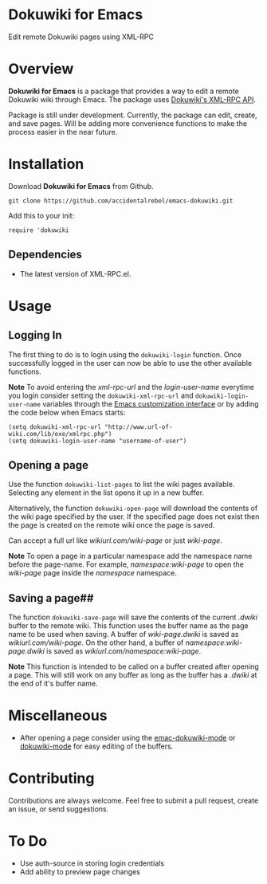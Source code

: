 # Dokuwiki for Emacs
Edit remote Dokuwiki pages using XML-RPC
 
# Overview #
**Dokuwiki for Emacs** is a package that provides a way to edit a remote Dokuwiki wiki through Emacs. The package uses [Dokuwiki's XML-RPC API](https://www.dokuwiki.org/devel:xmlrpc).

Package is still under development. Currently, the package can edit, create, and save pages. Will be adding more convenience functions to make the process easier in the near future.

# Installation #
Download **Dokuwiki for Emacs** from Github.

``` emacs-lisp
git clone https://github.com/accidentalrebel/emacs-dokuwiki.git
```

Add this to your init:

``` emacs-lisp
require 'dokuwiki
```

## Dependencies ##
  * The latest version of XML-RPC.el.

# Usage #

## Logging In ##
The first thing to do is to login using the `dokuwiki-login` function. Once successfully logged in the user can now be able to use the other available functions.

**Note**
To avoid entering the *xml-rpc-url* and the *login-user-name* everytime you login consider setting the `dokuwiki-xml-rpc-url` and `dokuwiki-login-user-name` variables through the [Emacs customization interface](https://www.gnu.org/software/emacs/manual/html_node/emacs/Easy-Customization.html) or by adding the code below when Emacs starts:

``` emacs-lisp
(setq dokuwiki-xml-rpc-url "http://www.url-of-wiki.com/lib/exe/xmlrpc.php")
(setq dokuwiki-login-user-name "username-of-user")
```

## Opening a page ##
Use the function `dokuwiki-list-pages` to list the wiki pages available. Selecting any element in the list opens it up in a new buffer.

Alternatively, the function `dokuwiki-open-page` will download the contents of the wiki page specified by the user. If the specified page does not exist then the page is created on the remote wiki once the page is saved.

Can accept a full url like *wikiurl.com/wiki-page* or just *wiki-page*.

**Note**
To open a page in a particular namespace add the namespace name before the page-name. For example, *namespace:wiki-page* to open the *wiki-page* page inside the *namespace* namespace.

## Saving a page##
The function `dokuwiki-save-page` will save the contents of the current *.dwiki* buffer to the remote wiki. This function uses the buffer name as the page name to be used when saving. A buffer of *wiki-page.dwiki* is saved as *wikiurl.com/wiki-page*. On the other hand, a buffer of *namespace:wiki-page.dwiki* is saved as *wikiurl.com/namespace:wiki-page*.

**Note**
This function is intended to be called on a buffer created after opening a page. This will still work on any buffer as long as the buffer has a *.dwiki* at the end of it's buffer name.

# Miscellaneous #
  * After opening a page consider using the [emac-dokuwiki-mode](https://github.com/kai2nenobu/emacs-dokuwiki-mode) or [dokuwiki-mode](https://github.com/kai2nenobu/emacs-dokuwiki-mode) for easy editing of the buffers.

# Contributing #
Contributions are always welcome. Feel free to submit a pull request, create an issue, or send suggestions.

# To Do #
  * Use auth-source in storing login credentials
  * Add ability to preview page changes
